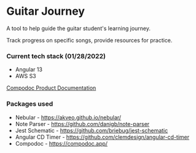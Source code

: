 # Guitar Journey

A tool to help guide the guitar student's learning journey.

Track progress on specific songs, provide resources for practice.

### Current tech stack (01/28/2022)
- Angular 13
- AWS S3

[Compodoc Product Documentation](/documentation/index.html)

### Packages used
- Nebular - https://akveo.github.io/nebular/
- Note Parser - https://github.com/danigb/note-parser
- Jest Schematic - https://github.com/briebug/jest-schematic
- Angular CD Timer - https://github.com/clemdesign/angular-cd-timer
- Compodoc - https://compodoc.app/


